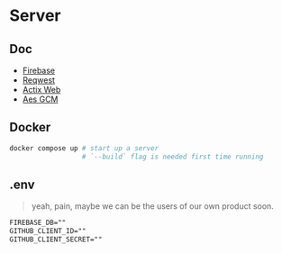 # Server

## Doc

- [Firebase](https://docs.rs/firebase-rs/latest/firebase_rs/struct.Firebase.html)
- [Reqwest](https://docs.rs/reqwest/latest/reqwest/)
- [Actix Web](https://docs.rs/crate/actix-web/latest)
- [Aes GCM](https://docs.rs/aes-gcm/latest/aes_gcm/)

## Docker

```sh
docker compose up # start up a server
                  # `--build` flag is needed first time running
```

## .env

> yeah, pain, maybe we can be the users of our own product soon.

```txt
FIREBASE_DB=""
GITHUB_CLIENT_ID=""
GITHUB_CLIENT_SECRET=""
```
